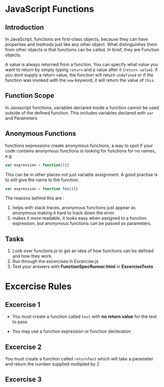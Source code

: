 # JavaScript Functions

## Introduction
In JavaScript, functions are first-class objects, because they can have properties
and methods just like any other object. What distinguishes them from other
objects is that functions can be called. In brief, they are Function objects.

A value is always returned from a function. You can specify what value you want to return
by simply typing `return` and a value after it (`return value`). if you dont supply a return value,
the function will return `undefined` or if the function was invoked with the `new` keyword,
it will return the value of `this`.

## Function Scope
In Javascript functions, variables declared inside a function cannot be used outside of the defined function.
This includes variables declared with ``var`` and Parameters

## Anonymous Functions
functions expressions create anonymous functions, a way to spot if your code contains anonymous functions is looking for functions for no
names, e.g

```Javascript
var expression = function(){}
```

This can be in other places not just variable assignment. A good practise is to still give the name to the function.

```JavaScript
var expression = function foo(){}
```

The reasons behind this are :
1. helps with stack traces, anonymous functions just appear as anonymous making it hard to track down the error.
2. makes it more readable, it looks easy when assigned to a function expression, but anonymous functions can be passed as parameters.

## Tasks

1. Look over functions.js to get an idea of how functions can be defined and how they work.
2. Run through the excercises in Excercise.js
3. Test your answers with **FunctionSpecRunner.html** in **ExcerciseTests**

# Excercise Rules

## Excercise 1
* You must create a function called ``test`` with **no return value** for the test to pass

* You may use a function expression or function decleration

## Excercise 2

You must create a function called ``returnTest`` which will take a parameter and return the number supplied multipled by 2

## Excercise 3
